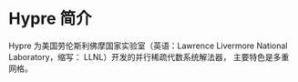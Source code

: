 # Hypre 简介

Hypre 为美国劳伦斯利佛摩国家实验室（英语：Lawrence Livermore National Laboratory，缩写： LLNL）开发的并行稀疏代数系统解法器， 主要特色是多重网格。

